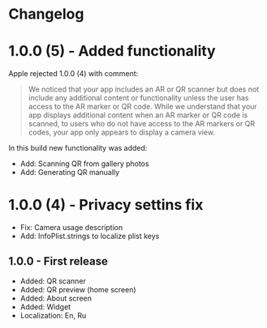 #  Changelog

# 1.0.0 (5) - Added functionality

Apple rejected 1.0.0 (4) with comment:

> We noticed that your app includes an AR or QR scanner but does not include any additional content or functionality unless the user has access to the AR marker or QR code. While we understand that your app displays additional content when an AR marker or QR code is scanned, to users who do not have access to the AR markers or QR codes, your app only appears to display a camera view.

In this build new functionality was added:

+ Add: Scanning QR from gallery photos
+ Add: Generating QR manually

# 1.0.0 (4) - Privacy settins fix

+ Fix: Camera usage description
+ Add: InfoPlist.strings to localize plist keys

## 1.0.0 - First release

+ Added: QR scanner
+ Added: QR preview (home screen)
+ Added: About screen
+ Added: Widget
+ Localization: En, Ru
